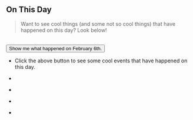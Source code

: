 ## On This Day
> Want to see cool things (and some not so cool things) that have happened on this day? Look below!


<br/>
<button name="button" onclick="getQuotes()" >Show me what happened on February 6th.</button>

<br/>

- <p class="news2_style" id="tips1">Click the above button to see some cool events that have happened on this day.</p>
- <p class="news2_style" id="tips2"></p>
- <p  class="news2_style" id="tips3"></p>
- <p class="news2_style" id="tips4"></p>
- <p  class="news2_style" id="tips5"></p>

<script>
var healthArray = [
"1932: First Olympic Dog sled race takes place in New York",
"1935: Monopoly goes on sale for the first time",
"1948: Cricket legend Donald Bradman retires hurt in his last innings for the Australian National Team.",
"1911: Rolls-Royce Mascot Chosen",
"1952: King George VI Dies",
"1971: Alan Shepard becomes the first man to hit a golf ball on the Moon. He hid this in his space suit!",
"1943: Frank Sinatra made his singing debut with 'Your Hit Parade'.",
"1958: 8 Man United players died in a British European Airways flight crash from Munich Airport.",
"2003: The infamous Michael Jackson interview 'Living with Michael Jackson' aired on ABC.",
"2007: DoS attack slams the Internet and lasts for 2.5 hours.",	
];
								       
// this function is called upon button click
function getQuotes() {
	var time = new Date().getMilliseconds(); //get current time
	var arrayIndex = time % 15; // get the array index value < 15
	document.getElementById("tips1").innerHTML = healthArray[arrayIndex++]; // replace the p element news 
	if (arrayIndex == 15) {
	    arrayIndex = 0
	} 
	document.getElementById("tips2").innerHTML = healthArray[arrayIndex++]; // replace the p element news 
        if (arrayIndex == 15) {
	    arrayIndex = 0
	} 								      								      
	document.getElementById("tips3").innerHTML = healthArray[arrayIndex++]; // replace the p element news 
        if (arrayIndex == 15) {
	    arrayIndex = 0
	} 								      								      
      	document.getElementById("tips4").innerHTML = healthArray[arrayIndex++]; // replace the p element news 
        if (arrayIndex == 15) {
	    arrayIndex = 0
	} 								      								      
	document.getElementById("tips5").innerHTML = healthArray[arrayIndex++]; // replace the p element news 

}
								      				      
</script>